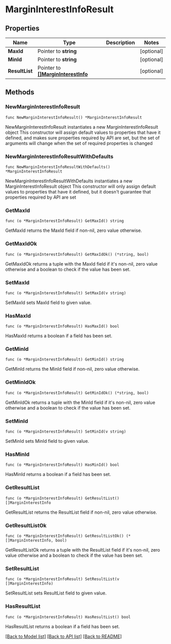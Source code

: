 # MarginInterestInfoResult

## Properties

Name | Type | Description | Notes
------------ | ------------- | ------------- | -------------
**MaxId** | Pointer to **string** |  | [optional] 
**MinId** | Pointer to **string** |  | [optional] 
**ResultList** | Pointer to [**[]MarginInterestInfo**](MarginInterestInfo.md) |  | [optional] 

## Methods

### NewMarginInterestInfoResult

`func NewMarginInterestInfoResult() *MarginInterestInfoResult`

NewMarginInterestInfoResult instantiates a new MarginInterestInfoResult object
This constructor will assign default values to properties that have it defined,
and makes sure properties required by API are set, but the set of arguments
will change when the set of required properties is changed

### NewMarginInterestInfoResultWithDefaults

`func NewMarginInterestInfoResultWithDefaults() *MarginInterestInfoResult`

NewMarginInterestInfoResultWithDefaults instantiates a new MarginInterestInfoResult object
This constructor will only assign default values to properties that have it defined,
but it doesn't guarantee that properties required by API are set

### GetMaxId

`func (o *MarginInterestInfoResult) GetMaxId() string`

GetMaxId returns the MaxId field if non-nil, zero value otherwise.

### GetMaxIdOk

`func (o *MarginInterestInfoResult) GetMaxIdOk() (*string, bool)`

GetMaxIdOk returns a tuple with the MaxId field if it's non-nil, zero value otherwise
and a boolean to check if the value has been set.

### SetMaxId

`func (o *MarginInterestInfoResult) SetMaxId(v string)`

SetMaxId sets MaxId field to given value.

### HasMaxId

`func (o *MarginInterestInfoResult) HasMaxId() bool`

HasMaxId returns a boolean if a field has been set.

### GetMinId

`func (o *MarginInterestInfoResult) GetMinId() string`

GetMinId returns the MinId field if non-nil, zero value otherwise.

### GetMinIdOk

`func (o *MarginInterestInfoResult) GetMinIdOk() (*string, bool)`

GetMinIdOk returns a tuple with the MinId field if it's non-nil, zero value otherwise
and a boolean to check if the value has been set.

### SetMinId

`func (o *MarginInterestInfoResult) SetMinId(v string)`

SetMinId sets MinId field to given value.

### HasMinId

`func (o *MarginInterestInfoResult) HasMinId() bool`

HasMinId returns a boolean if a field has been set.

### GetResultList

`func (o *MarginInterestInfoResult) GetResultList() []MarginInterestInfo`

GetResultList returns the ResultList field if non-nil, zero value otherwise.

### GetResultListOk

`func (o *MarginInterestInfoResult) GetResultListOk() (*[]MarginInterestInfo, bool)`

GetResultListOk returns a tuple with the ResultList field if it's non-nil, zero value otherwise
and a boolean to check if the value has been set.

### SetResultList

`func (o *MarginInterestInfoResult) SetResultList(v []MarginInterestInfo)`

SetResultList sets ResultList field to given value.

### HasResultList

`func (o *MarginInterestInfoResult) HasResultList() bool`

HasResultList returns a boolean if a field has been set.


[[Back to Model list]](../README.md#documentation-for-models) [[Back to API list]](../README.md#documentation-for-api-endpoints) [[Back to README]](../README.md)



